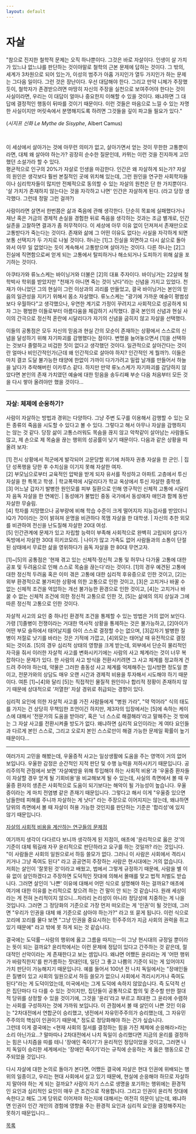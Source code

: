 ```yaml
---
layout: default
---
```

# 자살

"참으로 진지한 철학적 문제는 오직 하나뿐이다. 그것은 바로 자살이다. 인생이 살 가치가 있느냐 없느냐를 판단하는 것이야말로 철학의 근본 문제에 답하는 것이다. 그 밖의, 세계가 3차원으로 되어 있는가, 이성의 범주가 아홉 가지인가 열두 가지인가 하는 문제는 그다음 일이다. 그런 것은 장난이다. 우선 대답해야 한다. 그리고 만약 니체가 주장했듯이, 철학자가 존경받으려면 마땅히 자신의 주장을 실천으로 보여주어야 한다는 것이 사실이라면, 우리는 이 대답이 얼마나 중요한지 이해할 수 있을 것이다. 왜냐하면 그 대답에 결정적인 행동이 뒤따를 것이기 때문이다. 이런 것들은 마음으로 느낄 수 있는 자명한 사실이지만 머릿속에서 분명해지도록 하려면 그것들을 깊이 파고들 필요가 있다."  

(*시지프 신화 Le Mythe de Sisyphe*, Albert Camus)

​

이 세상에서 살아가는 것에 아무런 의미가 없고, 살아가면서 얻는 것이 무한한 고통뿐이라면, 대체 왜 살아야 하는가? 굉장히 순수한 질문인데, 카뮈는 이런 것을 진지하게 고민했던 소설가라 할 수 있다.  
평균적으로 인구의 20%가 자살로 인생을 마감한다. 인간은 왜 자살하게 되는가? 자살의 원인은 생각보다 훨씬 본질적인 곳에 위치해 있는데, 그런 원인을 연구한 사회학자들이나 심리학자들이 많지만 전체적으로 동의할 수 있는 자살의 원천은 단 한 가지뿐이다. '살 가치가 존재하지 않는다는 것을 자각하고 나면' 인간은 자살하게 된다. (라고 당장 생각했다. 그런데 정말 그런 걸까?)  

사람이라면 살면서 한번쯤은 삶과 죽음에 관해 생각한다. 단순히 목표에 실패했다거나 재난 혹은 거금의 경제적 손실을 경험한 뒤로 죽음을 생각하는 것과는 조금 별개로, 인간 실존을 고찰하면 결과가 좀 허무적이다. 이 세상에 아무 이유 없이 던져져서 존재만으로 고통받다가 죽는다는 것이다. 존재와 삶에 그 어떤 이유도 없다는 사실을 자각하게 되면 보통 선택지가 두 가지로 나뉠 것이다. 하나는 [1]그 진실을 외면하고 다시 삶으로 돌아와서 아무 일 없었다는 듯이 계속해서 고통받으며 살아가는 것이다. 다른 하나는 [2]그 진실에 직면함으로써 얻게 되는 고통에서 탈피하거나 해소되거나 도피하기 위해 삶을 포기하는 것이다.  

아쿠타가와 류노스케는 바이닝거와 더불은 [2]의 대표 주자이다. 바이닝거는 22살에 철학박사 학위를 받았지만 "천재가 아니면 죽는 것이 낫다"라는 신념을 가지고 있었다. 천재가 아니었던 그의 현실이 그런 이상과의 괴리를 만들었고, 결국 바이닝거는 본인의 믿음의 일관성을 지키기 위해서 몸소 자살했다. 류노스케는 "광기에 가까운 예술이 평범성보다 우월하다"고 생각했으나, 우연한 계기로 가정이 꾸려지고 사회적으로 성공하게 되자 그는 평범한 이들로부터 아름다움을 체감하기 시작했다. 결국 본인의 신념과 현실 사이의 간극으로 정신적 혼란에 시달리다가 자기의 신념을 굽히지 않고 자살을 선택했다.  

이들의 공통점은 모두 자신의 믿음과 현실 간의 모순이 존재하는 상황에서 스스로의 신념을 달성하기 위해 자기파괴를 감행했다는 점이다. 변명을 늘어놓으면서 [1]을 선택하는 것보다 졸렬하고 비겁한 짓이 없다고 생각했던 것이다. 일관적으로 살아간다는 것이란 얼마나 비인간적인가(근데 왜 인간적으로 살아야 하지? 인간적인 게 뭘까?). 이들은 마치 결코 도달 불가능한 태양에 한없이 가까이 다가가려고 밀랍 날개를 만들어서 하늘을 날다가 추락해버린 이카루스 같다. 하지만 만약 류노스케가 자기파괴를 감당하지 않았다면 본인의 존재 가치였던 예술에 대한 믿음을 송두리째 부순 다음 처음부터 모든 것을 다시 쌓아 올려야만 했을 것이다…  

----
### 자살: 체제에 순응하기?

사람이 자살하는 방법과 경위는 다양하다. 그냥 주변 도구를 이용해서 감행할 수 있는 모든 종류의 죽음을 시도할 수 있다고 볼 수 있다. 그렇다고 해서 아무나 자살을 감행하지는 않는 것 같다. 당장 삶이 고통스러워도 목숨을 끊지 않고 악착같이 살아남는 사람들도 많고, 제 손으로 제 목숨을 끊는 행위의 성공률이 낮기 때문이다. 다음과 같은 상황을 떠올려 보자: 

[1] 전시 상황에서 적군에게 발각되어 고문당할 위기에 처하자 권총 자살을 한 군인. \| 집단 성폭행을 당한 후 수치심을 이기지 못해 자살한 여자.  
[2] 부모님으로부터 교육적인 압박을 받게 되자 유서를 작성하고 아파트 고층에서 투신 자살을 한 특목고 학생. \| 학교폭력에 시달리다가 학교 옥상에서 투신 자살한 중학생.  
[3] 어느날 갑자기 발병한 원인모를 피부 질환으로 인해 영구적인 신체적 고통에 시달리자 음독 자살을 한 연예인. \| 동성애가 불법인 중동 국가에서 동성애자 애인과 함께 동반 자살한 무슬림.   
[4] 학자를 지망했으나 공부량에 비해 학습 수준이 크게 떨어지자 지능검사를 받았더니 IQ가 70이라는 것이 밝혀져 운명을 비관하다 목맴 자살을 한 대학생. \| 자신의 추한 외모를 비관하여 전신을 난도질해 자살한 20대 여성.  
[5] 인간관계에 문제가 있고 자립할 능력이 부족해 사회적으로 완벽히 고립되어 살다가 독방에서 자살한 30대 히키코모리. \| 나이가 많고 가족도 없어 사람들과의 소통이 단절된 상태에서 무료한 삶을 영위하다가 음독 자살을 한 80대 무연고자.

[1]~[5]의 공통점은 '현재 겪고 있는 신체적·정신적 고통 및 허무나 다가올 고통에 대한 공포 및 두려움으로 인해 스스로 목숨을 끊는다'라는 것이다. [1]의 경우 예견된 고통에 대한 정신적 두려움 혹은 이미 겪은 고통에 대한 심리적 후유증으로 인한 것이고, [2]는 외부 환경적으로 불가피한 상황에 의한 고통으로 인한 것이고, [3]은 고치거나 바꿀 수 없는 신체적 조건을 억압하는 개선 불가능한 환경으로 인한 것이고, [4]는 고치거나 바꿀 수 없는 신체적 조건에 의한 정신적 고통으로 인한 것, [5]는 삶에의 의지 상실과 그에 따른 정신적 고통으로 인한 것이다.

자살적 사고의 요인 중 하나인 환경적 조건을 통제할 수 있는 방법은 거의 없어 보인다. 가령 [1]졸병이 전쟁이라는 거대한 역사적 상황을 통제하는 것은 불가능하고, [2]아이가 어떤 부모 슬하에서 태어날지를 아이 스스로 결정할 수는 없으며, [3]갑자기 발병한 질병이 저절로 낫기를 바라는 것은 기적에 가깝고, [4]외모는 태어날 때 유전적으로 결정되는 것이죠. [5]의 경우 심리적 상태의 영향을 크게 받는데, 외부에서 단순히 물리적인 자극을 줘서 이러한 자살적 사고를 변화시키기에는 사람의 사고 체계라는 것이 너무 복잡하다는 문제가 있다. 한 사람의 사고 방식을 전환시키려면 그 사고 체계를 정교하게 건드려 주어야 하는데, 약물은 그러한 충동성 사고 체계를 억제해주는 임시방편 정도일 뿐이고, 전문가와의 상담도 매우 오랜 시간과 경제적 비용을 투자해서 시도해야 하기 때문이다. 여튼 [1]~[4]와 달리 [5]는 직접적인 물질적 원인이나 합리적 정황이 존재하지 않기 때문에 상대적으로 '저열한' 자살 경위로 취급되는 경향이 있다.

심리적 요인에 의한 자살적 사고를 가진 사람들에게 "병원 가라", "약 먹어라" 식의 태도를 가지는 건 상당히 무책임한 조언이긴 하지만, 제3자의 입장에서는 [5]에 속하는 케이스에 대해서 '전문가의 도움을 받아라', 혹은 '너 스스로 해결해라'라고 말해주는 것 밖에는 그 자살 사고를 전환시켜줄 방도가 없다. 왜냐하면 심리적 요인이라는 게 여타 요인들과 다르게 본인 스스로, 그리고 오로지 본인 스스로만이 해결 가능한 문제일 확률이 높기 때문이다...  

---- 

여러가지 고민을 해봤는데, 우울증적 사고는 일상생활에 도움을 주는 영역이 거의 없어 보입니다. 우울한 감정은 순간적인 지적 판단 및 수행 능력을 저하시키기 때문입니다. 공리주의적 관점에서 보면 '자살예방을 위해 투입해야 하는 사회적 비용'과 '우울증 환자들이 자살할 경우 얻게 될 기회비용'을 비교해보게 될 수 있는데, 사실의 측면에서 볼 때 우울증 환자의 생존은 사회적으로 도움이 되기보다는 해악이 될 가능성이 높습니다. 우울증이라는 게 마치 전염병 같은 존재기 때문입니다. 그렇다고 해서 이게 "우울증 있으면 남들한테 피해를 주니까 자살하는 게 낫다" 라는 주장으로 이어지지는 않는데, 왜냐하면 당위의 측면에서 볼 때 자살이 허용 가능한 것인지를 판단하는 기준은 '합리성'에 있지 않기 때문입니다.

[자살의 사회적 비용을 계산하는 연구들의 문제점](https://gogilove.wordpress.com/2019/06/26/flaws-in-calculating-economic-cost-of-suicide/)

여기까지 생각이 다다르다 보니까 생각하게 된 지점이, 애초에 '윤리적으로 옳은 것'의 기준이 대체 뭐길래 자꾸 윤리적으로 판단하라고 요구를 하는 것일까? 라는 것입니다. "이 사람들은 사회의 일원으로서 하등 쓸모가 없다. 그러니 이 사람은 사회에서 격리시키거나 그냥 죽여도 된다" 라고 공공연히 주장하는 사람은 현시대에는 거의 없습니다. 저희는 살인이 '잘못된 것'이라고 배웠고, 법에서 그렇게 규정하기 때문에, 사람을 별 이유 없이 살인하겠다고 주장하면 도덕적인 잣대에 의해서 몰매를 맞고 법적 처벌도 받습니다. 그러면 살인이 '나쁜' 이유에 대해서 어떤 식으로 설명해야 하는 걸까요? 애초에 여기에 대한 이유를 논리적으로 찾으려 하는 건 말이 안 되는 것 같습니다. 원래 세상이라는 게 전혀 논리적이지 않으니...차라리 논리성이 아니라 정당성에 치중하는 게 나을 것입니다. 그러면 그 정당화의 기준으로 가장 먼저 떠오르는 게 '인권'이 될 것인데, 그러면 "우리가 인권을 대체 왜 기준으로 삼아야 하는가?" 라고 또 묻게 됩니다. 이런 식으로 꼬리에 꼬리를 물다 보면 "그냥 인권을 중요시하는 민주주의가 지금 사회의 권력을 쥐고 있기 때문에" 라고 밖에 못 하게 되는 것 같습니다.

결국에는 도덕률ㅡ사람의 행위에 옳고 그름을 따지는ㅡ이 그냥 현시대의 규정일 뿐이라는 뜻이 되는 걸까요? 윤리학에서는 이런 문제에 정답이 있다고 간주하는 것 같은데, 절대적인 선악이라는 게 존재한다고 보는 셈입니다. 왜냐면 어쨌든 윤리라는 게 '어떤 행위가 바람직한지'를 판가름하는 잣대인데, 일단 그 좋고 나쁨의 기준이 되는 게 있어야지 가치 판단이 가능해지기 때문입니다. 예를 들어서 100년 전 나치 독일에서는 "장애인들은 질병이 있고 사회의 일원으로서 하등 쓸모가 없으니 사회에서 격리시키거나 죽여도 된다"라는 게 도덕이었는데, 미국에서는 그게 도덕에 속하지 않았습니다. 즉 도덕적 선은 집단마다 다 다를 수 있는 것이지만, 집단들이 공통적으로 합의 및 준수할 만한 절대적 당위를 상정할 수 있을 것이기에, 그것을 '윤리'라고 부르고 최대한 그 윤리에 수렴하는 사회를 구성하자는 것에 가까워 보입니다. 이 관점에서 볼 때 살인이 나쁜 것인 이유는 "2차대전에서 연합군이 승리했고, 냉전에서 자유민주주의가 승리했는데, 그 자유민주주의의 핵심이 인권이기 때문에," 정도로 정당화해야 하는 건가 싶습니다.  
그런데 이게 결국에는 \<현재 사회의 질서를 결정하는 힘을 가진 체제에 순응해라\>라는 소리 아닌가요...? 말마따나 2차대전에서 나치 독일이 승리했다면 지금의 윤리를 결정하는 힘은 나치즘을 따를 테니 '장애인 죽이기'가 윤리적인 정답이었을 것이고, 그러면 나치 독일이 승리한 세계에서는 '장애인 죽이기'라는 규칙에 순응하는 게 옳은 행동으로 간주되었을 것입니다.

다시 자살에 대한 논의로 돌아가 본다면, 어쨌든 결국에 자살은 현대 인권에 위배되는 행위의 일종이고, 우리는 현대 사회에서 살고 있기 때문에, 현실에 순응해야 하므로 자살하지 말아야 하는 게 되는 걸까요? 사람이 자기 스스로 생명을 포기하는 행위에는 환경적인 요인과 심리적인 요인이 매우 큰 조건으로 작용합니다. 그리고 인권이 윤리적 잣대에 속한다고 해도 그게 당위로 이어져야 하는지에 대해서는 여전히 의문이 남는데, 왜냐하면 인권이 인간 개인의 경험에 영향을 주는 환경적 요인과 심리적 요인을 결정해주지는 못하기 때문입니다...


<div class="pagination">
  <a href="{{ '/List/SM/sm.html' | relative_url }}" class="prev-button" data-turbo="true">목록</a>
</div>